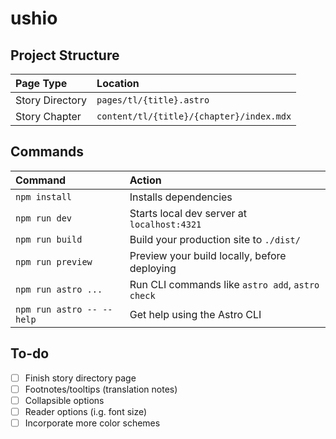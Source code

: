 # ushio

## Project Structure

| Page Type       | Location                                 |
| :-------------- | :--------------------------------------- |
| Story Directory | `pages/tl/{title}.astro`                 |
| Story Chapter   | `content/tl/{title}/{chapter}/index.mdx` |

## Commands

| Command                   | Action                                           |
| :------------------------ | :----------------------------------------------- |
| `npm install`             | Installs dependencies                            |
| `npm run dev`             | Starts local dev server at `localhost:4321`      |
| `npm run build`           | Build your production site to `./dist/`          |
| `npm run preview`         | Preview your build locally, before deploying     |
| `npm run astro ...`       | Run CLI commands like `astro add`, `astro check` |
| `npm run astro -- --help` | Get help using the Astro CLI                     |

## To-do

-   [ ] Finish story directory page
-   [ ] Footnotes/tooltips (translation notes)
-   [ ] Collapsible options
-   [ ] Reader options (i.g. font size)
-   [ ] Incorporate more color schemes
